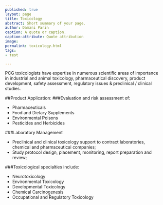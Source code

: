 ```yaml
---
published: true
layout: page
title: Toxicology
abstract: Short summary of your page.
author: Damani Parin
caption: A quote or caption.
caption-attribute: Quote attribution
image:
permalink: toxicology.html
tags:
- test

---
```


PCG toxicologists have expertise in numerous scientific areas of importance in industrial and animal toxicology, pharmaceutical discovery, product development, safety assessment, regulatory issues & preclinical / clinical studies. 

##Product Application: 
###Evaluation and risk assessment of:
* Pharmaceuticals
* Food and Dietary Supplements
* Environmental Poisons
* Pesticides and Herbicides

###Laboratory Management
* Preclinical and clinical toxicology support to 
contract laboratories, chemical and 
pharmaceutical companies;
* Study protocol design, placement, monitoring, 
report preparation and review;

###Toxicological specialties include:
* Neurotoxicology
* Environmental Toxicology
* Developmental Toxicology
* Chemical Carcinogenesis
* Occupational and Regulatory Toxicology